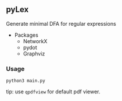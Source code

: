 ## pyLex

Generate minimal DFA for regular expressions

- Packages
  - NetworkX
  - pydot
  - Graphviz

### Usage

`python3 main.py`

tip: use `qpdfview` for default pdf viewer.
